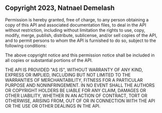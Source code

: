 ## Copyright 2023, Natnael Demelash

Permission is hereby granted, free of charge, to any person obtaining a copy of this API and associated documentation files, to deal in the API without restriction, including without limitation the rights to use, copy, modify, merge, publish, distribute, sublicense, and/or sell copies of the API, and to permit persons to whom the API is furnished to do so, subject to the following conditions:

The above copyright notice and this permission notice shall be included in all copies or substantial portions of the API.

THE API IS PROVIDED "AS IS", WITHOUT WARRANTY OF ANY KIND, EXPRESS OR IMPLIED, INCLUDING BUT NOT LIMITED TO THE WARRANTIES OF MERCHANTABILITY, FITNESS FOR A PARTICULAR PURPOSE AND NONINFRINGEMENT. IN NO EVENT SHALL THE AUTHORS OR COPYRIGHT HOLDERS BE LIABLE FOR ANY CLAIM, DAMAGES OR OTHER LIABILITY, WHETHER IN AN ACTION OF CONTRACT, TORT OR OTHERWISE, ARISING FROM, OUT OF OR IN CONNECTION WITH THE API OR THE USE OR OTHER DEALINGS IN THE API.
